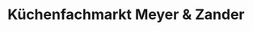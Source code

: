 ---
title: "Küchenfachmarkt Meyer & Zander"
url: /porta-westfalica/kuechenfachmarkt-meyer-und-zander/
shop: Küchen
---